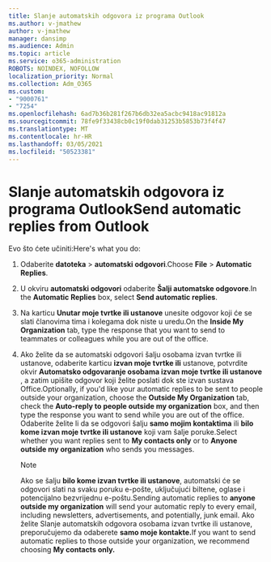 ```yaml
---
title: Slanje automatskih odgovora iz programa Outlook
ms.author: v-jmathew
author: v-jmathew
manager: dansimp
ms.audience: Admin
ms.topic: article
ms.service: o365-administration
ROBOTS: NOINDEX, NOFOLLOW
localization_priority: Normal
ms.collection: Adm_O365
ms.custom:
- "9000761"
- "7254"
ms.openlocfilehash: 6ad7b36b281f267b6db32ea5acbc9418ac91812a
ms.sourcegitcommit: 78fe9f33438cb0c19f0dab31253b5853b73f4f47
ms.translationtype: MT
ms.contentlocale: hr-HR
ms.lasthandoff: 03/05/2021
ms.locfileid: "50523381"
---
```

# <a name="send-automatic-replies-from-outlook"></a><span data-ttu-id="f5275-102">Slanje automatskih odgovora iz programa Outlook</span><span class="sxs-lookup"><span data-stu-id="f5275-102">Send automatic replies from Outlook</span></span>

<span data-ttu-id="f5275-103">Evo što ćete učiniti:</span><span class="sxs-lookup"><span data-stu-id="f5275-103">Here's what you do:</span></span>

1. <span data-ttu-id="f5275-104">Odaberite **datoteka**  >  **automatski odgovori**.</span><span class="sxs-lookup"><span data-stu-id="f5275-104">Choose **File** > **Automatic Replies**.</span></span>
2. <span data-ttu-id="f5275-105">U okviru **automatski odgovori** odaberite **Šalji automatske odgovore**.</span><span class="sxs-lookup"><span data-stu-id="f5275-105">In the **Automatic Replies** box, select **Send automatic replies**.</span></span>
3. <span data-ttu-id="f5275-106">Na karticu **Unutar moje tvrtke ili ustanove** unesite odgovor koji će se slati članovima tima i kolegama dok niste u uredu.</span><span class="sxs-lookup"><span data-stu-id="f5275-106">On the **Inside My Organization** tab, type the response that you want to send to teammates or colleagues while you are out of the office.</span></span>
4. <span data-ttu-id="f5275-107">Ako želite da se automatski odgovori šalju osobama izvan tvrtke ili ustanove, odaberite karticu **izvan moje tvrtke ili** ustanove, potvrdite okvir **Automatsko odgovaranje osobama izvan moje tvrtke ili ustanove** , a zatim upišite odgovor koji želite poslati dok ste izvan sustava Office.</span><span class="sxs-lookup"><span data-stu-id="f5275-107">Optionally, if you'd like your automatic replies to be sent to people outside your organization, choose the **Outside My Organization** tab, check the **Auto-reply to people outside my organization** box, and then type the response you want to send while you are out of the office.</span></span> <span data-ttu-id="f5275-108">Odaberite želite li da se odgovori šalju **samo mojim kontaktima** ili **bilo kome izvan moje tvrtke ili ustanove** koji vam šalje poruke.</span><span class="sxs-lookup"><span data-stu-id="f5275-108">Select whether you want replies sent to **My contacts only** or to **Anyone outside my organization** who sends you messages.</span></span>

    > [!NOTE]
    > <span data-ttu-id="f5275-109">Ako se šalju **bilo kome izvan tvrtke ili ustanove**, automatski će se odgovori slati na svaku poruku e-pošte, uključujući biltene, oglase i potencijalno bezvrijednu e-poštu.</span><span class="sxs-lookup"><span data-stu-id="f5275-109">Sending automatic replies to **anyone outside my organization** will send your automatic reply to every email, including newsletters, advertisements, and potentially, junk email.</span></span> <span data-ttu-id="f5275-110">Ako želite Slanje automatskih odgovora osobama izvan tvrtke ili ustanove, preporučujemo da odaberete **samo moje kontakte.**</span><span class="sxs-lookup"><span data-stu-id="f5275-110">If you want to send automatic replies to those outside your organization, we recommend choosing **My contacts only.**</span></span>
